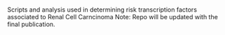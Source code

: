 #
Scripts and analysis used in determining risk transcription factors associated to Renal Cell Carncinoma
Note: Repo will be updated with the final publication.
